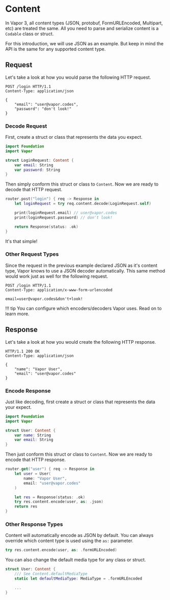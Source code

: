 # Content

In Vapor 3, all content types (JSON, protobuf, FormURLEncoded, Multipart, etc) are treated the same.
All you need to parse and serialize content is a `Codable` class or struct.

For this introduction, we will use JSON as an example. But keep in mind the API is the same for any supported content type.

## Request

Let's take a look at how you would parse the following HTTP request.

```http
POST /login HTTP/1.1
Content-Type: application/json

{
    "email": "user@vapor.codes",
    "password": "don't look!"
}
```

### Decode Request

First, create a struct or class that represents the data you expect.

```swift
import Foundation
import Vapor

struct LoginRequest: Content {
    var email: String
    var password: String
}
```

Then simply conform this struct or class to `Content`.
Now we are ready to decode that HTTP request.

```swift
router.post("login") { req -> Response in
    let loginRequest = try req.content.decode(LoginRequest.self)

    print(loginRequest.email) // user@vapor.codes
    print(loginRequest.password) // don't look!

    return Response(status: .ok)
}
```

It's that simple!

### Other Request Types

Since the request in the previous example declared JSON as it's content type,
Vapor knows to use a JSON decoder automatically.
This same method would work just as well for the following request.

```http
POST /login HTTP/1.1
Content-Type: application/x-www-form-urlencoded

email=user@vapor.codes&don't+look!
```

!!! tip
    You can configure which encoders/decoders Vapor uses. Read on to learn more.

## Response

Let's take a look at how you would create the following HTTP response.

```http
HTTP/1.1 200 OK
Content-Type: application/json

{
    "name": "Vapor User",
    "email": "user@vapor.codes"
}
```

### Encode Response

Just like decoding, first create a struct or class that represents the data your expect.

```swift
import Foundation
import Vapor

struct User: Content {
    var name: String
    var email: String
}
```

Then just conform this struct or class to `Content`.
Now we are ready to encode that HTTP response.

```swift
router.get("user") { req -> Response in
    let user = User(
        name: "Vapor User",
        email: "user@vapor.codes"
    )

    let res = Response(status: .ok)
    try res.content.encode(user, as: .json)
    return res
}
```

### Other Response Types

Content will automatically encode as JSON by default. You can always override which content type is used
using the `as:` parameter.

```swift
try res.content.encode(user, as: .formURLEncoded)
```

You can also change the default media type for any class or struct.

```swift
struct User: Content {
    /// See Content.defaultMediaType
    static let defaultMediaType: MediaType = .formURLEncoded

    ...
}
```
